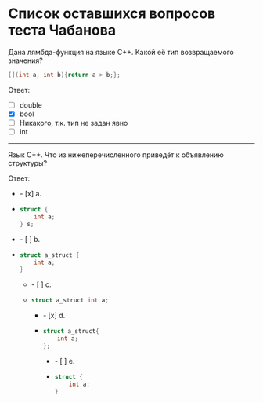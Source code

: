 # Список оставшихся вопросов теста Чабанова

Дана лямбда-функция на языке С++. Какой её тип возвращаемого значения?
```cpp
[](int a, int b){return a > b;};
```

Ответ:
- [ ] double
- [x] bool
- [ ] Никакого, т.к. тип не задан явно
- [ ] int

---

Язык С++. Что из нижеперечисленного приведёт к объявлению структуры?

Ответ:
<ul>
<li>- [x] a. <li>
        
```cpp
struct {
    int a;
} s;
```   
</li></li>


<li>- [ ] b. <li>
        
```cpp
struct a_struct {
    int a;
}
```   
</li></li>

<ul>
<li>- [ ] c. <li>
        
```cpp
struct a_struct int a;
```   
</li></li>

<ul>
<li>- [x] d. <li>
        
```cpp
struct a_struct{
    int a;
};
```   
</li></li>

<ul>
<li>- [ ] e. <li>
        
```cpp
struct {
    int a;
}
```   
</li></li>
